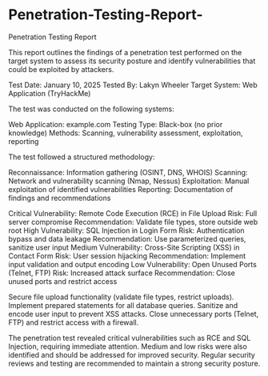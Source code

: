 # Penetration-Testing-Report-
Penetration Testing Report

This report outlines the findings of a penetration test performed on the target system to assess its security posture and identify vulnerabilities that could be exploited by attackers.

Test Date: January 10, 2025
Tested By: Lakyn Wheeler
Target System: Web Application (TryHackMe)

The test was conducted on the following systems:

Web Application: example.com
Testing Type: Black-box (no prior knowledge)
Methods: Scanning, vulnerability assessment, exploitation, reporting

The test followed a structured methodology:

Reconnaissance: Information gathering (OSINT, DNS, WHOIS)
Scanning: Network and vulnerability scanning (Nmap, Nessus)
Exploitation: Manual exploitation of identified vulnerabilities
Reporting: Documentation of findings and recommendations

Critical
Vulnerability: Remote Code Execution (RCE) in File Upload
Risk: Full server compromise
Recommendation: Validate file types, store outside web root
High
Vulnerability: SQL Injection in Login Form
Risk: Authentication bypass and data leakage
Recommendation: Use parameterized queries, sanitize user input
Medium
Vulnerability: Cross-Site Scripting (XSS) in Contact Form
Risk: User session hijacking
Recommendation: Implement input validation and output encoding
Low
Vulnerability: Open Unused Ports (Telnet, FTP)
Risk: Increased attack surface
Recommendation: Close unused ports and restrict access

Secure file upload functionality (validate file types, restrict uploads).
Implement prepared statements for all database queries.
Sanitize and encode user input to prevent XSS attacks.
Close unnecessary ports (Telnet, FTP) and restrict access with a firewall.

The penetration test revealed critical vulnerabilities such as RCE and SQL Injection, requiring immediate attention. Medium and low risks were also identified and should be addressed for improved security. Regular security reviews and testing are recommended to maintain a strong security posture.

